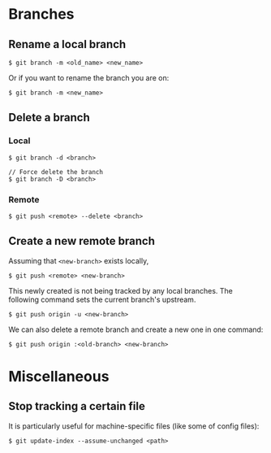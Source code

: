 # Branches
## Rename a local branch
```
$ git branch -m <old_name> <new_name>
```
Or if you want to rename the branch you are on:
```
$ git branch -m <new_name>
```
## Delete a branch
### Local
```
$ git branch -d <branch>

// Force delete the branch
$ git branch -D <branch>
```

### Remote
```
$ git push <remote> --delete <branch>
```

## Create a new remote branch
Assuming that `<new-branch>` exists locally,
```
$ git push <remote> <new-branch>
```
This newly created is not being tracked by any local branches. The following command sets the current branch's upstream.
```
$ git push origin -u <new-branch>
```
We can also delete a remote branch and create a new one in one command:
```
$ git push origin :<old-branch> <new-branch>
```

# Miscellaneous
## Stop tracking a certain file
It is particularly useful for machine-specific files (like some of config files):
```
$ git update-index --assume-unchanged <path>
```
